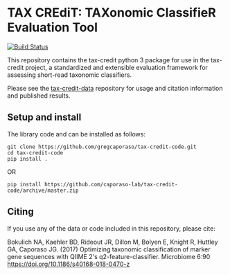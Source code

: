 # TAX CREdiT: TAXonomic ClassifieR Evaluation Tool

[![Build Status](https://travis-ci.org/caporaso-lab/tax-credit-code.svg?branch=master)](https://travis-ci.org/caporaso-lab/tax-credit-code)

This repository contains the tax-credit python 3 package for use in the tax-credit project, a standardized and extensible evaluation framework for assessing short-read taxonomic classifiers.

Please see the [tax-credit-data](https://github.com/caporaso-lab/tax-credit-data) repository for usage and citation information and published results.

Setup and install
-----------------
The library code and can be installed as follows:

```
git clone https://github.com/gregcaporaso/tax-credit-code.git
cd tax-credit-code
pip install .
```

OR

```
pip install https://github.com/caporaso-lab/tax-credit-code/archive/master.zip
```

Citing
------

If you use any of the data or code included in this repository, please cite:

Bokulich NA, Kaehler BD, Rideout JR, Dillon M, Bolyen E, Knight R, Huttley GA, Caporaso JG. (2017) Optimizing taxonomic classification of marker gene sequences with QIIME 2's q2-feature-classifier. Microbiome 6:90 https://doi.org/10.1186/s40168-018-0470-z
